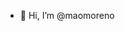 - 👋 Hi, I’m @maomoreno

<!---
maomoreno/maomoreno is a ✨ special ✨ repository because its `README.md` (this file) appears on your GitHub profile.
You can click the Preview link to take a look at your changes.
--->
